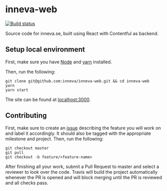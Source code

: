 # inneva-web
[![Build status](https://travis-ci.org/inneva/inneva-web.svg?branch=master)](https://travis-ci.org/travis-ci/travis-web)

Source code for inneva.se, built using React with Contentful as backend.

## Setup local environment
First, make sure you have [Node](https://nodejs.org/en/) and [yarn](https://yarnpkg.com/en/) installed.

Then, run the following:

```
git clone git@github.com:inneva/inneva-web.git && cd inneva-web
yarn
yarn start
```
The site can be found at [localhost:3000](http://localhost:3000).

## Contributing
First, make sure to create an [issue]() describing the feature you will work on and label it accordingly. It should also be tagged with the appropriate milestone and project. Then, run the following:

```
git checkout master
git pull
git checkout -b feature/<feature-name>
```

After finishing all your work, submit a Pull Request to master and select a reviewer to look over the code. Travis
will build the project automatically whenever the PR is opened and will block merging until the PR is reviewed and all checks pass.